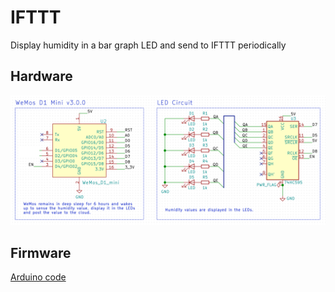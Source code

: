 # IFTTT

Display humidity in a bar graph LED and send to IFTTT periodically

## Hardware

![Shift register](../shift-register/schematic.png)

## Firmware

[Arduino code](main.ino)

